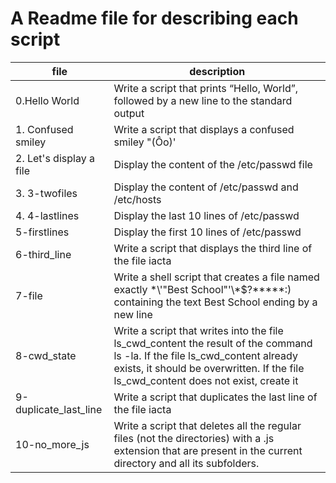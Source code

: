 # A Readme file for describing each script
| file | description |
| --- | --- |
| 0.Hello World | Write a script that prints “Hello, World”, followed by a new line to the standard output |
| 1. Confused smiley | Write a script that displays a confused smiley "(Ôo)' |
| 2. Let's display a file | Display the content of the /etc/passwd file |
| 3. 3-twofiles | Display the content of /etc/passwd and /etc/hosts |
| 4. 4-lastlines | Display the last 10 lines of /etc/passwd |
| 5-firstlines | Display the first 10 lines of /etc/passwd |
| 6-third_line | Write a script that displays the third line of the file iacta |
| 7-file | Write a shell script that creates a file named exactly \*\\'"Best School"\'\\*$\?\*\*\*\*\*:) containing the text Best School ending by a new line |
| 8-cwd_state | Write a script that writes into the file ls_cwd_content the result of the command ls -la. If the file ls_cwd_content already exists, it should be overwritten. If the file ls_cwd_content does not exist, create it |
| 9-duplicate_last_line | Write a script that duplicates the last line of the file iacta |
| 10-no_more_js | Write a script that deletes all the regular files (not the directories) with a .js extension that are present in the current directory and all its subfolders. |
